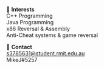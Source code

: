 🤔 **Interests**  
C++ Programming  
Java Programming  
x86 Reversal & Assembly  
Anti-Cheat systems & game reversal  

💬 **Contact**  
 s3785631@student.rmit.edu.au  
 MikeJ#5257  
